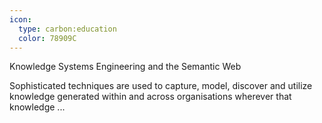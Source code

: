 ```yaml
---
icon:
  type: carbon:education
  color: 78909C
---
```

Knowledge Systems Engineering and the Semantic Web

Sophisticated techniques are used to capture, model, discover and utilize knowledge generated within and across organisations wherever that knowledge  ... 
